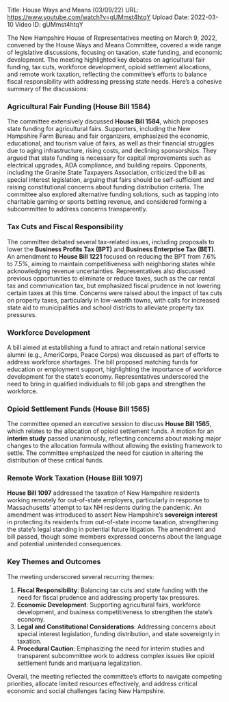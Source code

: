 Title: House Ways and Means (03/09/22)
URL: https://www.youtube.com/watch?v=gUMmst4htqY
Upload Date: 2022-03-10
Video ID: gUMmst4htqY

The New Hampshire House of Representatives meeting on March 9, 2022, convened by the House Ways and Means Committee, covered a wide range of legislative discussions, focusing on taxation, state funding, and economic development. The meeting highlighted key debates on agricultural fair funding, tax cuts, workforce development, opioid settlement allocations, and remote work taxation, reflecting the committee’s efforts to balance fiscal responsibility with addressing pressing state needs. Here’s a cohesive summary of the discussions:

### **Agricultural Fair Funding (House Bill 1584)**
The committee extensively discussed **House Bill 1584**, which proposes state funding for agricultural fairs. Supporters, including the New Hampshire Farm Bureau and fair organizers, emphasized the economic, educational, and tourism value of fairs, as well as their financial struggles due to aging infrastructure, rising costs, and declining sponsorships. They argued that state funding is necessary for capital improvements such as electrical upgrades, ADA compliance, and building repairs. Opponents, including the Granite State Taxpayers Association, criticized the bill as special interest legislation, arguing that fairs should be self-sufficient and raising constitutional concerns about funding distribution criteria. The committee also explored alternative funding solutions, such as tapping into charitable gaming or sports betting revenue, and considered forming a subcommittee to address concerns transparently.

### **Tax Cuts and Fiscal Responsibility**
The committee debated several tax-related issues, including proposals to lower the **Business Profits Tax (BPT)** and **Business Enterprise Tax (BET)**. An amendment to **House Bill 1221** focused on reducing the BPT from 7.6% to 7.5%, aiming to maintain competitiveness with neighboring states while acknowledging revenue uncertainties. Representatives also discussed previous opportunities to eliminate or reduce taxes, such as the car rental tax and communication tax, but emphasized fiscal prudence in not lowering certain taxes at this time. Concerns were raised about the impact of tax cuts on property taxes, particularly in low-wealth towns, with calls for increased state aid to municipalities and school districts to alleviate property tax pressures.

### **Workforce Development**
A bill aimed at establishing a fund to attract and retain national service alumni (e.g., AmeriCorps, Peace Corps) was discussed as part of efforts to address workforce shortages. The bill proposed matching funds for education or employment support, highlighting the importance of workforce development for the state’s economy. Representatives underscored the need to bring in qualified individuals to fill job gaps and strengthen the workforce.

### **Opioid Settlement Funds (House Bill 1565)**
The committee opened an executive session to discuss **House Bill 1565**, which relates to the allocation of opioid settlement funds. A motion for an **interim study** passed unanimously, reflecting concerns about making major changes to the allocation formula without allowing the existing framework to settle. The committee emphasized the need for caution in altering the distribution of these critical funds.

### **Remote Work Taxation (House Bill 1097)**
**House Bill 1097** addressed the taxation of New Hampshire residents working remotely for out-of-state employers, particularly in response to Massachusetts’ attempt to tax NH residents during the pandemic. An amendment was introduced to assert New Hampshire’s **sovereign interest** in protecting its residents from out-of-state income taxation, strengthening the state’s legal standing in potential future litigation. The amendment and bill passed, though some members expressed concerns about the language and potential unintended consequences.

### **Key Themes and Outcomes**
The meeting underscored several recurring themes:
1. **Fiscal Responsibility**: Balancing tax cuts and state funding with the need for fiscal prudence and addressing property tax pressures.
2. **Economic Development**: Supporting agricultural fairs, workforce development, and business competitiveness to strengthen the state’s economy.
3. **Legal and Constitutional Considerations**: Addressing concerns about special interest legislation, funding distribution, and state sovereignty in taxation.
4. **Procedural Caution**: Emphasizing the need for interim studies and transparent subcommittee work to address complex issues like opioid settlement funds and marijuana legalization.

Overall, the meeting reflected the committee’s efforts to navigate competing priorities, allocate limited resources effectively, and address critical economic and social challenges facing New Hampshire.